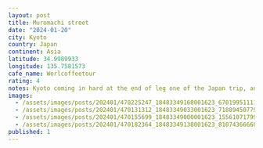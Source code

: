 ```yaml
---
layout: post
title: Muromachi street
date: "2024-01-20"
city: Kyoto
country: Japan
continent: Asia
latitude: 34.9989933
longitude: 135.7581573
cafe_name: Worlcoffeetour
rating: 4
notes: Kyoto coming in hard at the end of leg one of the Japan trip, another sneaky wine and coffee bar. #worlcoffeetour
images:
  - /assets/images/posts/202401/470225247_18483349168001623_6701995111195171634_n_18104424835337873.jpg
  - /assets/images/posts/202401/470131312_18483349033001623_7188945077961481293_n_17988190124550585.jpg
  - /assets/images/posts/202401/470155699_18483349000001623_1556107179982667916_n_18017191001090019.jpg
  - /assets/images/posts/202401/470182364_18483349138001623_8107436666868151196_n_18052297420550332.jpg
published: 1
---
```

